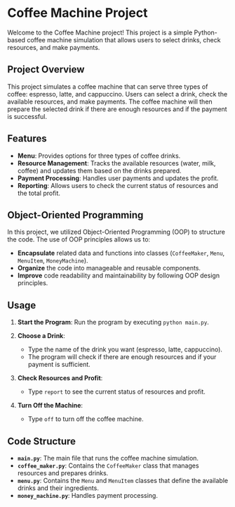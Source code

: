 # Coffee Machine Project

Welcome to the Coffee Machine project! This project is a simple Python-based coffee machine simulation that allows users to select drinks, check resources, and make payments.

## Project Overview

This project simulates a coffee machine that can serve three types of coffee: espresso, latte, and cappuccino. Users can select a drink, check the available resources, and make payments. The coffee machine will then prepare the selected drink if there are enough resources and if the payment is successful.

## Features

- **Menu**: Provides options for three types of coffee drinks.
- **Resource Management**: Tracks the available resources (water, milk, coffee) and updates them based on the drinks prepared.
- **Payment Processing**: Handles user payments and updates the profit.
- **Reporting**: Allows users to check the current status of resources and the total profit.

## Object-Oriented Programming

In this project, we utilized Object-Oriented Programming (OOP) to structure the code. The use of OOP principles allows us to:

- **Encapsulate** related data and functions into classes (`CoffeeMaker`, `Menu`, `MenuItem`, `MoneyMachine`).
- **Organize** the code into manageable and reusable components.
- **Improve** code readability and maintainability by following OOP design principles.


## Usage

1. **Start the Program**:
   Run the program by executing `python main.py`.

2. **Choose a Drink**:
   - Type the name of the drink you want (espresso, latte, cappuccino).
   - The program will check if there are enough resources and if your payment is sufficient.

3. **Check Resources and Profit**:
   - Type `report` to see the current status of resources and profit.

4. **Turn Off the Machine**:
   - Type `off` to turn off the coffee machine.

## Code Structure

- **`main.py`**: The main file that runs the coffee machine simulation.
- **`coffee_maker.py`**: Contains the `CoffeeMaker` class that manages resources and prepares drinks.
- **`menu.py`**: Contains the `Menu` and `MenuItem` classes that define the available drinks and their ingredients.
- **`money_machine.py`**: Handles payment processing.

